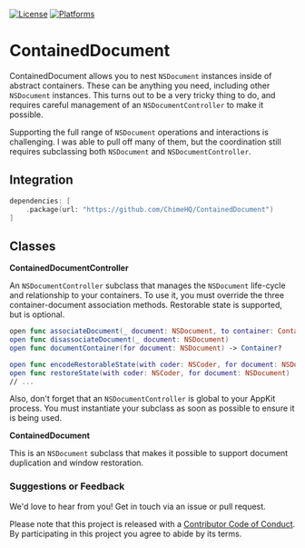 [![License][license badge]][license]
[![Platforms][platforms badge]][platforms]

# ContainedDocument

ContainedDocument allows you to nest `NSDocument` instances inside of abstract containers. These can be anything you need, including other `NSDocument` instances. This turns out to be a very tricky thing to do, and requires careful management of an `NSDocumentController` to make it possible.

Supporting the full range of `NSDocument` operations and interactions is challenging. I was able to pull off many of them, but the coordination still requires subclassing both `NSDocument` and `NSDocumentController`. 

## Integration

```swift
dependencies: [
    .package(url: "https://github.com/ChimeHQ/ContainedDocument")
]
```

## Classes

**ContainedDocumentController**

An `NSDocumentController` subclass that manages the `NSDocument` life-cycle and relationship to your containers. To use it, you must override the three container-document association methods. Restorable state is supported, but is optional.

```swift
open func associateDocument(_ document: NSDocument, to container: Container)
open func disassociateDocument(_ document: NSDocument)
open func documentContainer(for document: NSDocument) -> Container?

open func encodeRestorableState(with coder: NSCoder, for document: NSDocument)
open func restoreState(with coder: NSCoder, for document: NSDocument)
// ...
```

Also, don't forget that an `NSDocumentController` is global to your AppKit process. You must instantiate your subclass as soon as possible to ensure it is being used.

**ContainedDocument**

This is an `NSDocument` subclass that makes it possible to support document duplication and window restoration.

### Suggestions or Feedback

We'd love to hear from you! Get in touch via an issue or pull request.

Please note that this project is released with a [Contributor Code of Conduct](CODE_OF_CONDUCT.md). By participating in this project you agree to abide by its terms.

[license]: https://opensource.org/licenses/BSD-3-Clause
[license badge]: https://img.shields.io/github/license/ChimeHQ/ContainedDocument
[platforms]: https://swiftpackageindex.com/ChimeHQ/ContainedDocument
[platforms badge]: https://img.shields.io/endpoint?url=https%3A%2F%2Fswiftpackageindex.com%2Fapi%2Fpackages%2FChimeHQ%2FContainedDocument%2Fbadge%3Ftype%3Dplatforms

